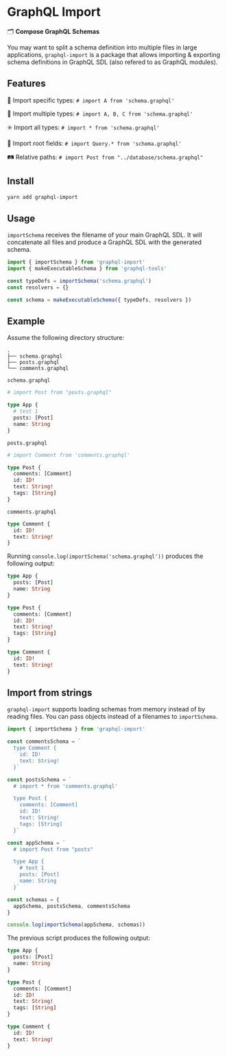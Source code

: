 # GraphQL Import

🗂 **Compose GraphQL Schemas**

You may want to split a schema definition into multiple files in large applications, `graphql-import` is a package that allows importing &amp; exporting schema definitions in GraphQL SDL (also refered to as GraphQL modules).

## Features

🍺 Import specific types: `# import A from 'schema.graphql'`

🍻 Import multiple types: `# import A, B, C from 'schema.graphql'`

✳️ Import all types: `# import * from 'schema.graphql'`

🌲 Import root fields: `# import Query.* from 'schema.graphql'`

🛤 Relative paths: `# import Post from "../database/schema.graphql"`

## Install

```sh
yarn add graphql-import
```

## Usage

`importSchema` receives the filename of your main GraphQL SDL. It will concatenate all files and produce a GraphQL SDL with the generated schema.

```ts
import { importSchema } from 'graphql-import'
import { makeExecutableSchema } from 'graphql-tools'

const typeDefs = importSchema('schema.graphql')
const resolvers = {}

const schema = makeExecutableSchema({ typeDefs, resolvers })
```

## Example

Assume the following directory structure:

```
.
├── schema.graphql
├── posts.graphql
└── comments.graphql
```

`schema.graphql`

```graphql
# import Post from "posts.graphql"

type App {
  # test 1
  posts: [Post]
  name: String
}
```

`posts.graphql`

```graphql
# import Comment from 'comments.graphql'

type Post {
  comments: [Comment]
  id: ID!
  text: String!
  tags: [String]
}
```

`comments.graphql`

```graphql
type Comment {
  id: ID!
  text: String!
}
```

Running `console.log(importSchema('schema.graphql'))` produces the following output:

```graphql
type App {
  posts: [Post]
  name: String
}

type Post {
  comments: [Comment]
  id: ID!
  text: String!
  tags: [String]
}

type Comment {
  id: ID!
  text: String!
}
```

## Import from strings

`graphql-import` supports loading schemas from memory instead of by reading files. You can pass objects instead of a filenames to `importSchema`.

```js
import { importSchema } from 'graphql-import'

const commentsSchema = `
  type Comment {
    id: ID!
    text: String!
  }`

const postsSchema = `
  # import * from 'comments.graphql'

  type Post {
    comments: [Comment]
    id: ID!
    text: String!
    tags: [String]
  }`

const appSchema = `
  # import Post from "posts"

  type App {
    # test 1
    posts: [Post]
    name: String
  }`

const schemas = {
  appSchema, postsSchema, commentsSchema
}

console.log(importSchema(appSchema, schemas))
```

The previous script produces the following output:

```graphql
type App {
  posts: [Post]
  name: String
}

type Post {
  comments: [Comment]
  id: ID!
  text: String!
  tags: [String]
}

type Comment {
  id: ID!
  text: String!
}
```
